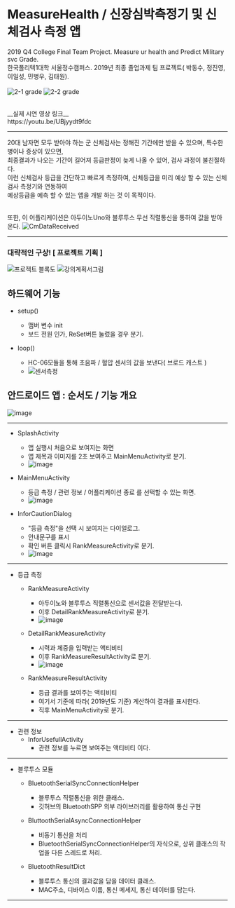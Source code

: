 # MeasureHealth / 신장심박측정기 및 신체검사 측정 앱
2019 Q4 College Final Team Project. Measure ur health and Predict Military svc Grade.<br>
한국폴리텍1대학 서울정수캠퍼스. 2019년 최종 졸업과제 팀 프로젝트( 박동수, 정진영, 이일성, 민병우, 김태원).<br><br>
![2-1 grade](https://user-images.githubusercontent.com/100817401/173728511-6ba388a9-3dc8-4df5-b139-528a6ca66596.jpg)
![2-2 grade](https://user-images.githubusercontent.com/100817401/173728516-9291ee76-e912-4efc-93e7-dae9a93fd578.jpg)


<br>
__실제 시연 영상 링크__<br>
https://youtu.be/UBjyydt9fdc

<hr>

20대 남자면 모두 받아야 하는 군 신체검사는 정해진 기간에만 받을 수 있으며, 특수한 병이나 증상이 있으면, <br>
최종결과가 나오는 기간이 길어져 등급판정이 늦게 나올 수 있어, 검사 과정이 불친절하다. <br>
이런 신체검사 등급을 간단하고 빠르게 측정하여, 신체등급을 미리 예상 할 수 있는 신체검사 측정기와 연동하여 <br>
예상등급을 예측 할 수 있는 앱을 개발 하는 것 이 목적이다. <br><br>

또한, 이 어플리케이션은 아두이노Uno와 블루투스 무선 직렬통신을 통하여 값을 받아온다.
![CmDataReceived](https://user-images.githubusercontent.com/100817401/173727863-4e6ef560-ae25-4dca-8501-70a7d8683af9.jpg)

<hr>

### 대략적인 구상! [ 프로젝트 기획 ]

![프로젝트 블록도](https://user-images.githubusercontent.com/100817401/173725242-fe50084c-b2be-4c3f-b06b-254b1a04ecea.png)
![강의계획서그림](https://user-images.githubusercontent.com/100817401/173725251-6bf0bd91-cd4f-477e-981e-65a3efb23fe7.png)



## 하드웨어 기능
  - setup()
    - 맴버 변수 init
    - 보드 전원 인가, ReSet버튼 눌렀을 경우 분기.

  - loop()
    - HC-06모듈을 통해 초음파 / 혈압 센서의 값을 보낸다( 브로드 캐스트 ) 
    - ![센서측정](https://user-images.githubusercontent.com/100817401/173728083-c2911349-d57b-4a2a-9c3f-1b10f946d4b2.png)



## 안드로이드 앱 : 순서도 / 기능 개요
![image](https://user-images.githubusercontent.com/100817401/173725940-16ed6eb3-c232-47dc-bd1a-9d6362386207.png)

<hr>

  - SplashActivity
    - 앱 실행시 처음으로 보여지는 화면
    - 앱 제목과 이미지를 2초 보여주고 MainMenuActivity로 분기.
    - ![image](https://user-images.githubusercontent.com/100817401/173727429-b13ba3a2-9c49-4ce4-a82b-31cfd378f1db.png)


  - MainMenuActivity
    - 등급 측정 / 관련 정보 / 어플리케이션 종료 를 선택할 수 있는 화면.
    - ![image](https://user-images.githubusercontent.com/100817401/173727468-ac7f0ae5-8154-488d-9216-3e34c5f8038d.png)


  - InforCautionDialog
    - "등급 측정"을 선택 시 보여지는 다이얼로그.
    - 안내문구를 표시
    - 확인 버튼 클릭시 RankMeasureActivity로 분기.
    - ![image](https://user-images.githubusercontent.com/100817401/173727485-ad8e1a03-d5d1-464f-9df1-c9b29e787117.png)

  
  <hr>
  
  - 등급 측정
    - RankMeasureActivity
      - 아두이노와 블루투스 직렬통신으로 센서값을 전달받는다.
      - 이후 DetailRankMeasureActivity로 분기.
      - ![image](https://user-images.githubusercontent.com/100817401/173727502-cc02179e-f671-40fe-abff-884b4cc49571.png)


    - DetailRankMeasureActivity
      - 시력과 체중을 입력받는 액티비티 
      - 이후 RankMeasureResultActivity로 분기.
      - ![image](https://user-images.githubusercontent.com/100817401/173727641-3dfb94e4-15c8-4347-bcd0-cc3b65f8f1c1.png)


    - RankMeasureResultActivity
      - 등급 결과를 보여주는 액티비티
      - 여기서 기준에 따라( 2019년도 기준) 계산하여 결과를 표시한다.
      - 직후 MainMenuActivity로 분기.


  <hr>
  
  - 관련 정보
    - InforUsefullActivity
      - 관련 정보를 누르면 보여주는 액티비티 이다.
  
  <hr>
  
  - 블루투스 모듈
    - BluetoothSerialSyncConnectionHelper
      - 블루투스 직렬통신을 위한 클래스.
      - 깃허브의  BluetoothSPP 외부 라이브러리를 활용하여 통신 구현

    - BluttoothSerialAsyncConnectionHelper
      - 비동기 통신을 처리
      - BluetoothSerialSyncConnectionHelper의 자식으로, 상위 클래스의 작업을 다른 스레드로 처리.
    
    - BluetoothResultDict
      - 블루투스 통신의 결과값을 담을 데이터 클래스.
      - MAC주소, 디바이스 이름, 통신 메세지, 통신 데이터를 담는다.

  <hr>
